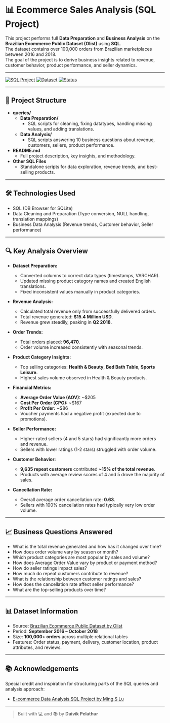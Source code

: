 # 📊 Ecommerce Sales Analysis (SQL Project)

This project performs full **Data Preparation** and **Business Analysis** on the **Brazilian Ecommerce Public Dataset (Olist)** using **SQL**.  
The dataset contains over 100,000 orders from Brazilian marketplaces between 2016 and 2018.  
The goal of the project is to derive business insights related to revenue, customer behavior, product performance, and seller dynamics.

---

[![SQL Project](https://img.shields.io/badge/SQL-Project-blue)](#)
[![Dataset](https://img.shields.io/badge/Dataset-100K%2B--rows-success)](#)
[![Status](https://img.shields.io/badge/Status-Completed-brightgreen)](#)

---


## 📂 Project Structure

- **queries/**
  - **Data Preparation/**
    - SQL scripts for cleaning, fixing datatypes, handling missing values, and adding translations.
  - **Data Analysis/**
    - SQL scripts answering 10 business questions about revenue, customers, sellers, product performance.
- **README.md**
  - Full project description, key insights, and methodology.
- **Other SQL Files**
  - Standalone scripts for data exploration, revenue trends, and best-selling products.


---

## 🛠️ Technologies Used
- SQL (DB Browser for SQLite)
- Data Cleaning and Preparation (Type conversion, NULL handling, translation mappings)
- Business Data Analysis (Revenue trends, Customer behavior, Seller performance)

---

## 🔍 Key Analysis Overview

- **Dataset Preparation:**
  - Converted columns to correct data types (timestamps, VARCHAR).
  - Updated missing product category names and created English translations.
  - Fixed inconsistent values manually in product categories.
  
- **Revenue Analysis:**
  - Calculated total revenue only from successfully delivered orders.
  - Total revenue generated: **$15.4 Million USD**.
  - Revenue grew steadily, peaking in **Q2 2018**.

- **Order Trends:**
  - Total orders placed: **96,470**.
  - Order volume increased consistently with seasonal trends.

- **Product Category Insights:**
  - Top selling categories: **Health & Beauty**, **Bed Bath Table**, **Sports Leisure**.
  - Highest sales volume observed in Health & Beauty products.

- **Financial Metrics:**
  - **Average Order Value (AOV):** ~$205
  - **Cost Per Order (CPO):** ~$167
  - **Profit Per Order:** ~$86
  - Voucher payments had a negative profit (expected due to promotions).

- **Seller Performance:**
  - Higher-rated sellers (4 and 5 stars) had significantly more orders and revenue.
  - Sellers with lower ratings (1-2 stars) struggled with order volume.

- **Customer Behavior:**
  - **9,635 repeat customers** contributed **~15% of the total revenue**.
  - Products with average review scores of 4 and 5 drove the majority of sales.

- **Cancellation Rate:**
  - Overall average order cancellation rate: **0.63**.
  - Sellers with 100% cancellation rates had typically very low order volume.

---

## 📈 Business Questions Answered
- What is the total revenue generated and how has it changed over time?
- How does order volume vary by season or month?
- Which product categories are most popular by sales and volume?
- How does Average Order Value vary by product or payment method?
- How do seller ratings impact sales?
- How much do repeat customers contribute to revenue?
- What is the relationship between customer ratings and sales?
- How does the cancellation rate affect seller performance?
- What are the top-selling products over time?

---

## 📊 Dataset Information
- Source: [Brazilian Ecommerce Public Dataset by Olist](https://www.kaggle.com/datasets/olistbr/brazilian-ecommerce)
- Period: **September 2016 – October 2018**
- Size: **100,000+ orders** across multiple relational tables
- Features: Order status, payment, delivery, customer location, product attributes, and reviews.

---

## 📚 Acknowledgements
Special credit and inspiration for structuring parts of the SQL queries and analysis approach:
- [E-commerce Data Analysis SQL Project by Ming S Lu](https://medium.com/@ming.s.lu1617/e-commerce-data-analysis-sql-project-dc673b4348a2)

---

> Built with 💻 and 📚 by **Daivik Pelathur**

